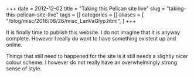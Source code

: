 +++
date = 2012-12-02
title = "Taking this Pelican site live"
slug = "taking-this-pelican-site-live"
tags = []
categories = []
aliases = [
  "/blog/misc/2016/08/26/misc_LanVaGlyp.html",
]
+++

It is finally time to publish this website. I do not imagine that it is anyway
complete. However I really do want to have something existent up and online.

Things that still need to happened for the site is it still needs a slightly
nicer colour scheme. I however do not really have an overwhelmingly strong
sense of style. 
